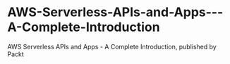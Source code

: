 # AWS-Serverless-APIs-and-Apps---A-Complete-Introduction
AWS Serverless APIs and Apps - A Complete Introduction, published by Packt
